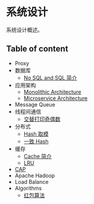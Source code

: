 # 系统设计
系统设计概述。

## Table of content
- Proxy
- 数据库
  - [No SQL and SQL 简介](docs\No-SQL-and-SQL.md)
- 应用架构
  - [Monolithic Architecture](docs\Microservice-architecture.md)
  - [Microservice Architecture](docs\Microservice-architecture.md)
- Message Queue
- 线程间通信
  - [交替打印奇偶数](\src\main\java\io\github\wdpm\algorithms\TwoThread.java)
- 分布式
  - [Hash 取模](docs\Hash-mod-N.md)
  - [一致 Hash](docs\Consistent-hash.md)
- 缓存
  - [Cache 简介](docs\Cache.md)
  - [LRU](docs\LRU.md)
- [CAP](docs\CAP.md)
- Apache Hadoop
- Load Balance
- Algorithms
  - [红包算法](src\main\java\io\github\wdpm\algorithms\RedPacket.java)